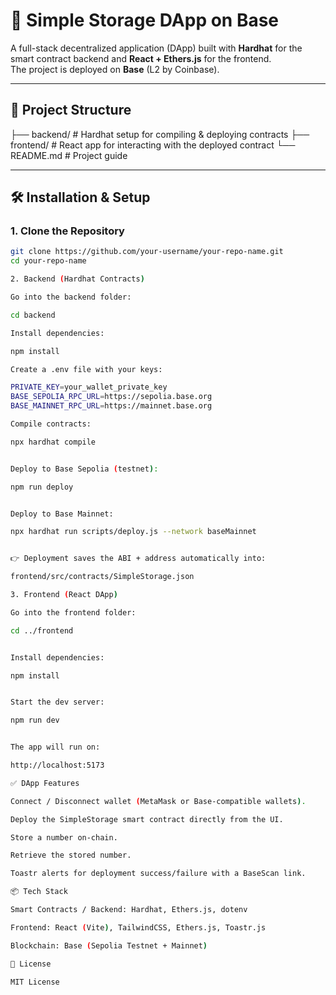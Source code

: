 # 🚀 Simple Storage DApp on Base

A full-stack decentralized application (DApp) built with **Hardhat** for the smart contract backend and **React + Ethers.js** for the frontend.  
The project is deployed on **Base** (L2 by Coinbase).

---

## 📂 Project Structure

├── backend/ # Hardhat setup for compiling & deploying contracts
├── frontend/ # React app for interacting with the deployed contract
└── README.md # Project guide

---

## 🛠️ Installation & Setup

### 1. Clone the Repository
```bash
git clone https://github.com/your-username/your-repo-name.git
cd your-repo-name

2. Backend (Hardhat Contracts)

Go into the backend folder:

cd backend

Install dependencies:

npm install

Create a .env file with your keys:

PRIVATE_KEY=your_wallet_private_key
BASE_SEPOLIA_RPC_URL=https://sepolia.base.org
BASE_MAINNET_RPC_URL=https://mainnet.base.org

Compile contracts:

npx hardhat compile


Deploy to Base Sepolia (testnet):

npm run deploy


Deploy to Base Mainnet:

npx hardhat run scripts/deploy.js --network baseMainnet


👉 Deployment saves the ABI + address automatically into:

frontend/src/contracts/SimpleStorage.json

3. Frontend (React DApp)

Go into the frontend folder:

cd ../frontend


Install dependencies:

npm install


Start the dev server:

npm run dev


The app will run on:

http://localhost:5173

✅ DApp Features

Connect / Disconnect wallet (MetaMask or Base-compatible wallets).

Deploy the SimpleStorage smart contract directly from the UI.

Store a number on-chain.

Retrieve the stored number.

Toastr alerts for deployment success/failure with a BaseScan link.

📦 Tech Stack

Smart Contracts / Backend: Hardhat, Ethers.js, dotenv

Frontend: React (Vite), TailwindCSS, Ethers.js, Toastr.js

Blockchain: Base (Sepolia Testnet + Mainnet)

📜 License

MIT License

